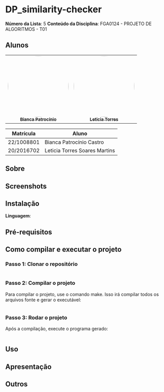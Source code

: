 # DP_similarity-checker

**Número da Lista**: 5 
**Conteúdo da Disciplina**: FGA0124 - PROJETO DE ALGORITMOS - T01  


## Alunos


<div align = "center">
<table>
  <tr>
    <td align="center"><a href="https://github.com/BiancaPatrocinio7"><img style="border-radius: 50%;" src="https://github.com/BiancaPatrocinio7.png" width="190;" alt=""/><br /><sub><b>Bianca Patrocínio</b></sub></a><br /><a href="Link git" title="Rocketseat"></a></td>
    <td align="center"><a href="https://github.com/leticiatmartins"><img style="border-radius: 50%;" src="https://github.com/leticiatmartins.png" width="190px;" alt=""/><br /><sub><b>Leticia Torres </b></sub></a><br />
  </tr>
</table>

| Matrícula   | Aluno                             |
| ----------- | ---------------------------------- |
| 22/1008801  | Bianca Patrocínio Castro           |
| 20/2016702  | Leticia Torres Soares Martins      |
</div>

## Sobre 


## Screenshots




## Instalação 
**Linguagem**: 

## Pré-requisitos




## Como compilar e executar o projeto
### Passo 1: Clonar o repositório
```bash

```

### Passo 2: Compilar o projeto
Para compilar o projeto, use o comando make. Isso irá compilar todos os arquivos fonte e gerar o executável:

```bash

```

### Passo 3: Rodar o projeto
Após a compilação, execute o programa gerado:

```bash

```

## Uso 




## Apresentação 


## Outros 


